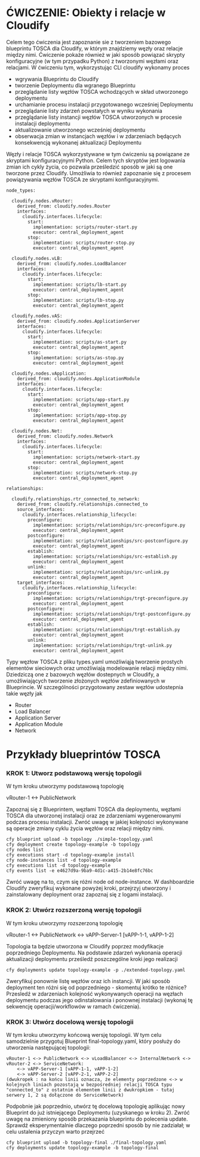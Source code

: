 # ĆWICZENIE: Obiekty i relacje w Cloudify
Celem tego ćwiczenia jest zapoznanie sie z tworzeniem bazowego blueprintu TOSCA dla Cloudify, w którym znajdziemy węzły oraz relacje między nimi. Ćwiczenie pokaże również w jaki sposób powiązać skrypty konfiguracyjne (w tym przypadku Python) z tworzonymi węzłami oraz relacjami. W ćwiczeniu tym, wykorzystując CLI cloudify wykonamy proces
- wgrywania Blueprintu do Cloudify
- tworzenie Deploymentu dla wgranego Blueprintu
- przeglądanie listy węzłów TOSCA wchodzących w skład utworzonego deploymentu
- urchamianie procesu instalacji przygotowanego wcześniej Deploymentu
- przeglądanie listy zdarzeń powstałych w wyniku wykonania 
- przeglądanie listy instancji węzłów TOSCA utworzonych w procesie instalacji deploymentu
- aktualizowanie utworzonego wcześniej deploymentu
- obserwacja zmian w instancjach węzłów i w zdarzeniach będących konsekwencją wykonanej aktualizacji Deploymentu

Węzły i relacje TOSCA wykorzystywane w tym ćwiczeniu są powiązane ze skryptami konfiguracyjnymi Python. Celem tych skryptów jest logowania zmian ich cykly życia, co pozwala prześledzić sposób w jaki są one tworzone przez Cloudify. Umożliwia to również zapoznanie się z procesem powiązywania węzłów TOSCA ze skryptami konfiguracyjnymi.

```
node_types:

  cloudify.nodes.vRouter:
    derived_from: cloudify.nodes.Router
    interfaces:
      cloudify.interfaces.lifecycle:
        start:
          implementation: scripts/router-start.py
          executor: central_deployment_agent
        stop:
          implementation: scripts/router-stop.py
          executor: central_deployment_agent

  cloudify.nodes.vLB:
    derived_from: cloudify.nodes.LoadBalancer
    interfaces:
      cloudify.interfaces.lifecycle:
        start:
          implementation: scripts/lb-start.py
          executor: central_deployment_agent
        stop:
          implementation: scripts/lb-stop.py
          executor: central_deployment_agent

  cloudify.nodes.vAS:
    derived_from: cloudify.nodes.ApplicationServer
    interfaces:
      cloudify.interfaces.lifecycle:
        start:
          implementation: scripts/as-start.py
          executor: central_deployment_agent
        stop:
          implementation: scripts/as-stop.py
          executor: central_deployment_agent
		  
  cloudify.nodes.vApplication:
    derived_from: cloudify.nodes.ApplicationModule
    interfaces:
      cloudify.interfaces.lifecycle:
        start:
          implementation: scripts/app-start.py
          executor: central_deployment_agent
        stop:
          implementation: scripts/app-stop.py
          executor: central_deployment_agent
		  
  cloudify.nodes.Net:
    derived_from: cloudify.nodes.Network
    interfaces:
      cloudify.interfaces.lifecycle:
        start:
          implementation: scripts/network-start.py
          executor: central_deployment_agent
        stop:
          implementation: scripts/network-stop.py
          executor: central_deployment_agent

relationships:

  cloudify.relationships.rtr_connected_to_network:
    derived_from: cloudify.relationships.connected_to
    source_interfaces:
      cloudify.interfaces.relationship_lifecycle:
        preconfigure:
          implementation: scripts/relationships/src-preconfigure.py
          executor: central_deployment_agent
        postconfigure:
          implementation: scripts/relationships/src-postconfigure.py
          executor: central_deployment_agent
        establish:
          implementation: scripts/relationships/src-establish.py
          executor: central_deployment_agent
        unlink:
          implementation: scripts/relationships/src-unlink.py
          executor: central_deployment_agent
    target_interfaces:
      cloudify.interfaces.relationship_lifecycle:
        preconfigure:
          implementation: scripts/relationships/trgt-preconfigure.py
          executor: central_deployment_agent
        postconfigure:
          implementation: scripts/relationships/trgt-postconfigure.py
          executor: central_deployment_agent
        establish:
          implementation: scripts/relationships/trgt-establish.py
          executor: central_deployment_agent
        unlink:
          implementation: scripts/relationships/trgt-unlink.py
          executor: central_deployment_agent

```
Typy węzłow TOSCA z pliku types.yaml umożliwiąją tworzenie prostych elementów sieciowych oraz umożliwiają modelowanie relacji między nimi. Dziedziczą one z bazowych węzłów dostepnych w Cloudify, a umożliwiających tworzenie złożonych węzłów zdefiniowanych w Blueprincie. W szczególności przygotowany zestaw węzłów udostepnia takie węzły jak
- Router
- Load Balancer
- Application Server
- Application Module
- Network

# Przykłady blueprintów TOSCA

### KROK 1: Utworz podstawową wersję topologii
W tym kroku utworzymy podstawową topologię

vRouter-1 <-> PublicNetwork

Zapoznaj się z Blueprintem, węzłami TOSCA dla deploymentu, węzłami TOSCA dla utworzonej instalacji oraz ze zdarzeniami wygenerowanymi podczas procesu instalacji. Zwróć uwagę w jakiej kolejności wykonywane są operacje zmiany cyklu życia węzłów oraz relacji między nimi.
```
cfy blueprint upload -b topology ./simple-topology.yaml
cfy deployment create topology-example -b topology
cfy nodes list
cfy executions start -d topology-example install
cfy node-instances list -d topology-example
cfy executions list -d topology-example
cfy events list -e e4627d9a-9ba9-4d1c-a415-2b14e8fc76bc 
```

Zwróć uwagę na to, czym się różni node od node-instance. W dashboardzie Cloudify zweryfikuj wykonane powyżej kroki, przejrzyj utworzony i zainstalowany deployment oraz zapoznaj się z logami instalacji.

### KROK 2: Utwórz rozszerzoną wersję topologii
W tym kroku utworzymy rozszerzoną topologię

vRouter-1 <-> PublicNetwork <-> vAPP-Server-1 [vAPP-1-1, vAPP-1-2]

Topologia ta będzie utworzona w Cloudify poprzez modyfikacje poprzedniego Deploymentu. 
Na podstawie zdarzeń wykonania operacji aktualizacji deploymentu prześledź poszczególne kroki jego realizacji
```
cfy deployments update topology-example -p ./extended-topology.yaml
```

Zweryfikuj ponownie listę węzłów oraz ich instancji. W jaki sposób deployment ten różni się od poprzedniego - skomentuj krótko te różnice? Przesledź w zdarzeniach kolejność wykonywanych operacji na węzłach deploymentu podczas jego odinstalowania i ponownej instalacji (wykonaj tę sekwencję operacji/workflowów w ramach ćwiczenia).

### KROK 3: Utwórz docelową wersję topologii

W tym kroku utworzymy końcową wersję topologii. W tym celu samodzielnie przygotuj Blueprint final-topology.yaml, który posłuży do utworzenia następującej topologii:

```
vRouter-1 <-> PublicNetwork <-> vLoadBalancer <-> InternalNetwork <-> vRouter-2 <-> ServiceNetwork: 
    <-> vAPP-Server-1 [vAPP-1-1, vAPP-1-2]
    <-> vAPP-Server-2 [vAPP-2-1, vAPP-2-2]
(dwukropek : na końcu linii oznacza, że elementy poprzedzone <-> w kolejnych liniach pozostają w bezpośredniej relacji TOSCA typu "connected_to" z ostatnim elementem linii z dwukropkiem - tutaj serwery 1, 2 są dołączone do ServiceNetwork)
```

Podpobnie jak poprzednio, utwórz tę docelową topologię aplikując nowy Blueprint do już istniejącego Deploymentu (uzyskanego w kroku 2). Zwróć uwagę na zmieniony sposób przekazania blueprintu do polecenia update. Sprawdź eksperymentalnie dlaczego poprzedni sposób by nie zadziałał; w celu ustalenia przyczyn warto przejrzeć 
```
cfy blueprint upload -b topology-final ./final-topology.yaml
cfy deployments update topology-example -b topology-final
```
